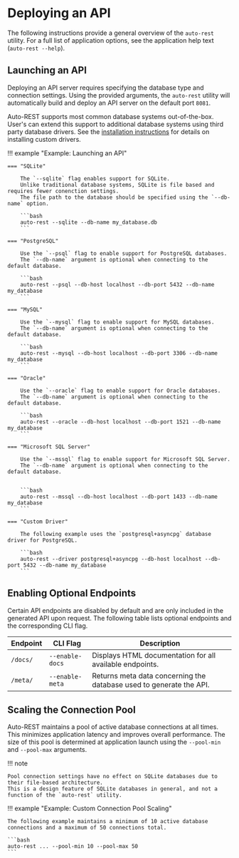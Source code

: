 # Deploying an API

The following instructions provide a general overview of the `auto-rest` utility.
For a full list of application options, see the application help text (`auto-rest --help`).

## Launching an API

Deploying an API server requires specifying the database type and connection settings.
Using the provided arguments, the `auto-rest` utility will automatically build and deploy an API server on the default port `8081`.

Auto-REST supports most common database systems out-of-the-box.
User's can extend this support to additional database systems using third party database drivers.
See the [installation instructions](install.md) for details on installing custom drivers.

!!! example "Example: Launching an API"

    === "SQLite"
    
        The `--sqlite` flag enables support for SQLite.
        Unlike traditional database systems, SQLite is file based and requires fewer conenction settings.
        The file path to the database should be specified using the `--db-name` option.
    
        ```bash
        auto-rest --sqlite --db-name my_database.db
        ```
    
    === "PostgreSQL"
    
        Use the `--psql` flag to enable support for PostgreSQL databases.
        The `--db-name` argument is optional when connecting to the default database.
    
        ```bash
        auto-rest --psql --db-host localhost --db-port 5432 --db-name my_database
        ```
    
    === "MySQL"
    
        Use the `--mysql` flag to enable support for MySQL databases.
        The `--db-name` argument is optional when connecting to the default database.
    
        ```bash
        auto-rest --mysql --db-host localhost --db-port 3306 --db-name my_database
        ```
    
    === "Oracle"
    
        Use the `--oracle` flag to enable support for Oracle databases.
        The `--db-name` argument is optional when connecting to the default database.
    
        ```bash
        auto-rest --oracle --db-host localhost --db-port 1521 --db-name my_database
        ```
    
    === "Microsoft SQL Server"
    
        Use the `--mssql` flag to enable support for Microsoft SQL Server.
        The `--db-name` argument is optional when connecting to the default database.
        
    
        ```bash
        auto-rest --mssql --db-host localhost --db-port 1433 --db-name my_database
        ```

    === "Custom Driver"

        The following example uses the `postgresql+asyncpg` database driver for PostgreSQL.

        ```bash
        auto-rest --driver postgresql+asyncpg --db-host localhost --db-port 5432 --db-name my_database
        ```

## Enabling Optional Endpoints

Certain API endpoints are disabled by default and are only included in the generated API upon request.
The following table lists optional endpoints and the corresponding CLI flag.

| Endpoint | CLI Flag        | Description                                                         |
|----------|-----------------|---------------------------------------------------------------------|
| `/docs/` | `--enable-docs` | Displays HTML documentation for all available endpoints.            |
| `/meta/` | `--enable-meta` | Returns meta data concerning the database used to generate the API. |

## Scaling the Connection Pool

Auto-REST maintains a pool of active database connections at all times.
This minimizes application latency and improves overall performance.
The size of this pool is determined at application launch using the `--pool-min` and `--pool-max` arguments.

!!! note

    Pool connection settings have no effect on SQLite databases due to their file-based architecture.
    This is a design feature of SQLite databases in general, and not a function of the `auto-rest` utility.

!!! example "Example: Custom Connection Pool Scaling"

    The following example maintains a minimum of 10 active database connections and a maximum of 50 connections total.

    ```bash
    auto-rest ... --pool-min 10 --pool-max 50
    ```

